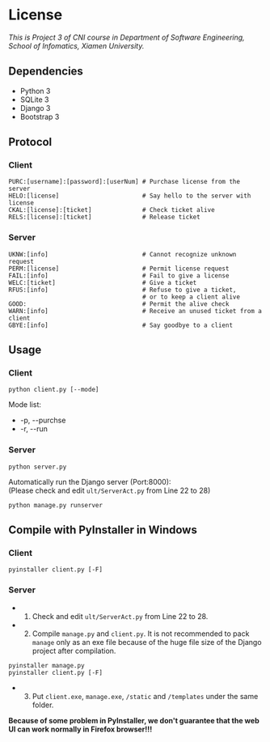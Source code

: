 # License
*This is Project 3 of CNI course in Department of Software Engineering, School of Infomatics, Xiamen University.*  

## Dependencies 
- Python 3
- SQLite 3
- Django 3
- Bootstrap 3

## Protocol
### Client
```
PURC:[username]:[password]:[userNum] # Purchase license from the server
HELO:[license]                       # Say hello to the server with license
CKAL:[license]:[ticket]              # Check ticket alive
RELS:[license]:[ticket]              # Release ticket
```
### Server
```
UKNW:[info]                          # Cannot recognize unknown request
PERM:[license]                       # Permit license request
FAIL:[info]                          # Fail to give a license
WELC:[ticket]                        # Give a ticket
RFUS:[info]                          # Refuse to give a ticket,
                                     # or to keep a client alive
GOOD:                                # Permit the alive check
WARN:[info]                          # Receive an unused ticket from a client
GBYE:[info]                          # Say goodbye to a client
```

## Usage
### Client
```
python client.py [--mode]
```
Mode list:
 - -p, --purchse
 - -r, --run
### Server
```
python server.py
```
Automatically run the Django server (Port:8000):  
(Please check and edit `ult/ServerAct.py` from Line 22 to 28)
```
python manage.py runserver
```

## Compile with PyInstaller in Windows
### Client
```
pyinstaller client.py [-F]
```
### Server
- 1. Check and edit `ult/ServerAct.py` from Line 22 to 28.
- 2. Compile `manage.py` and `client.py`. It is not recommended to pack `manage` only as an exe file because of the huge file size of the Django project after compilation.
```
pyinstaller manage.py
pyinstaller client.py [-F]
```
- 3. Put `client.exe`, `manage.exe`, `/static` and `/templates` under the same folder.

**Because of some problem in PyInstaller, we don't guarantee that the web UI can work normally in Firefox browser!!!**
